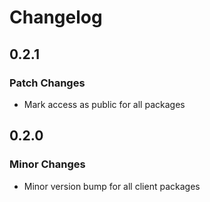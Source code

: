 # Changelog

## 0.2.1

### Patch Changes

- Mark access as public for all packages

## 0.2.0

### Minor Changes

- Minor version bump for all client packages

